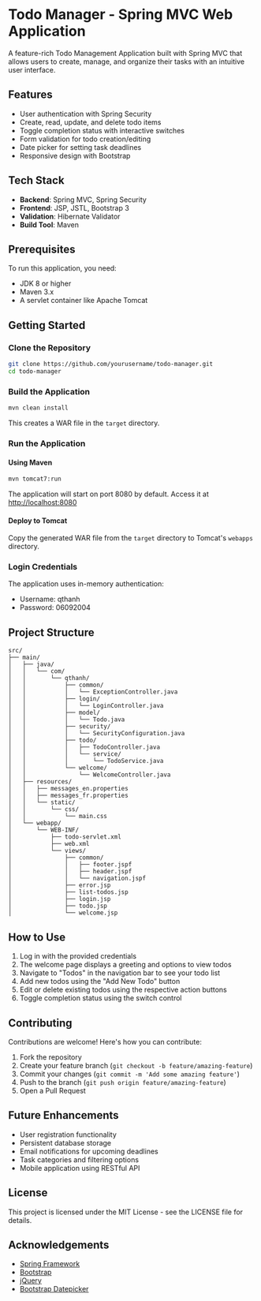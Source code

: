 # Todo Manager - Spring MVC Web Application

A feature-rich Todo Management Application built with Spring MVC that allows users to create, manage, and organize their tasks with an intuitive user interface.

## Features

- User authentication with Spring Security
- Create, read, update, and delete todo items
- Toggle completion status with interactive switches
- Form validation for todo creation/editing
- Date picker for setting task deadlines
- Responsive design with Bootstrap

## Tech Stack

- **Backend**: Spring MVC, Spring Security
- **Frontend**: JSP, JSTL, Bootstrap 3
- **Validation**: Hibernate Validator
- **Build Tool**: Maven

## Prerequisites

To run this application, you need:

- JDK 8 or higher
- Maven 3.x
- A servlet container like Apache Tomcat

## Getting Started

### Clone the Repository

```bash
git clone https://github.com/yourusername/todo-manager.git
cd todo-manager
```

### Build the Application

```bash
mvn clean install
```

This creates a WAR file in the `target` directory.

### Run the Application

#### Using Maven

```bash
mvn tomcat7:run
```

The application will start on port 8080 by default. Access it at [http://localhost:8080](http://localhost:8080)

#### Deploy to Tomcat

Copy the generated WAR file from the `target` directory to Tomcat's `webapps` directory.

### Login Credentials

The application uses in-memory authentication:

- Username: qthanh
- Password: 06092004

## Project Structure

```
src/
├── main/
│   ├── java/
│   │   └── com/
│   │       └── qthanh/
│   │           ├── common/
│   │           │   └── ExceptionController.java
│   │           ├── login/
│   │           │   └── LoginController.java
│   │           ├── model/
│   │           │   └── Todo.java
│   │           ├── security/
│   │           │   └── SecurityConfiguration.java
│   │           ├── todo/
│   │           │   ├── TodoController.java
│   │           │   └── service/
│   │           │       └── TodoService.java
│   │           └── welcome/
│   │               └── WelcomeController.java
│   ├── resources/
│   │   ├── messages_en.properties
│   │   ├── messages_fr.properties
│   │   └── static/
│   │       └── css/
│   │           └── main.css
│   └── webapp/
│       └── WEB-INF/
│           ├── todo-servlet.xml
│           ├── web.xml
│           └── views/
│               ├── common/
│               │   ├── footer.jspf
│               │   ├── header.jspf
│               │   └── navigation.jspf
│               ├── error.jsp
│               ├── list-todos.jsp
│               ├── login.jsp
│               ├── todo.jsp
│               └── welcome.jsp
```

## How to Use

1. Log in with the provided credentials
2. The welcome page displays a greeting and options to view todos
3. Navigate to "Todos" in the navigation bar to see your todo list
4. Add new todos using the "Add New Todo" button
5. Edit or delete existing todos using the respective action buttons
6. Toggle completion status using the switch control

## Contributing

Contributions are welcome! Here's how you can contribute:

1. Fork the repository
2. Create your feature branch (`git checkout -b feature/amazing-feature`)
3. Commit your changes (`git commit -m 'Add some amazing feature'`)
4. Push to the branch (`git push origin feature/amazing-feature`)
5. Open a Pull Request

## Future Enhancements

- User registration functionality
- Persistent database storage
- Email notifications for upcoming deadlines
- Task categories and filtering options
- Mobile application using RESTful API

## License

This project is licensed under the MIT License - see the LICENSE file for details.

## Acknowledgements

- [Spring Framework](https://spring.io/)
- [Bootstrap](https://getbootstrap.com/)
- [jQuery](https://jquery.com/)
- [Bootstrap Datepicker](https://bootstrap-datepicker.readthedocs.io/)